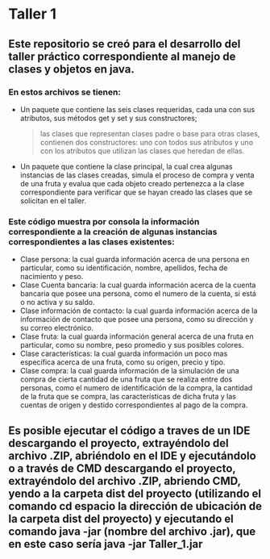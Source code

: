 # Taller 1
## Este repositorio se creó para el desarrollo del taller práctico correspondiente al manejo de clases y objetos en java.

### En estos archivos se tienen:
 * Un paquete que contiene las seis clases requeridas, cada una con sus atributos, sus métodos get y set y sus constructores; 
    > las clases que representan clases padre o base para otras clases, contienen dos constructores: uno con todos sus atributos y uno con los atributos que utilizan las clases que heredan de ellas.

  * Un paquete que contiene la clase principal, la cual crea algunas instancias de las clases creadas, simula el proceso de compra y venta de una fruta y evalua que cada objeto creado pertenezca a la clase correspondiente para verificar que se hayan creado las clases que se solicitan en el taller.

### Este código muestra por consola la información correspondiente a la creación de algunas instancias correspondientes a las clases existentes:
  - Clase persona: la cual guarda información acerca de una persona en particular, como su identificación, nombre, apellidos, fecha de nacimiento y peso.
  - Clase Cuenta bancaria: la cual guarda información acerca de la cuenta bancaria que posee una persona, como el numero de la cuenta, si está o no activa y su saldo.
  - Clase información de contacto: la cual guarda información acerca de la información de contacto que posee una persona, como su dirección y su correo electrónico.
  - Clase fruta: la cual guarda información general acerca de una fruta en particular, como su nombre, peso promedio y sus posibles colores.
  - Clase características: la cual guarda información un poco mas específica acerca de una fruta, como su origen, precio y tipo.
  - Clase compra: la cual guarda información de la simulación de una compra de cierta cantidad de una fruta que se realiza entre dos personas, como el numero de identificación de la compra, la cantidad de la fruta que se compra, las características de dicha fruta y las cuentas de origen y destido correspondientes al pago de la compra.

## Es posible ejecutar el código a traves de un IDE descargando el proyecto, extrayéndolo del archivo .ZIP, abriéndolo en el IDE y ejecutándolo o a través de CMD descargando el proyecto, extrayéndolo del archivo .ZIP, abriendo CMD, yendo a la carpeta dist del proyecto (utilizando el comando cd espacio la dirección de ubicación de la carpeta dist del proyecto) y ejecutando el comando java -jar (nombre del archivo .jar), que en este caso sería java -jar Taller_1.jar
